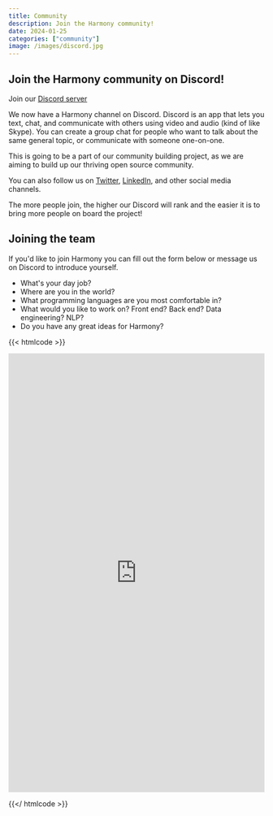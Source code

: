 ```yaml
---
title: Community
description: Join the Harmony community!
date: 2024-01-25
categories: ["community"]
image: /images/discord.jpg
---
```


## Join the Harmony community on Discord!

Join our [Discord server](https://discord.com/invite/harmonydata)

We now have a Harmony channel on Discord.
Discord is an app that lets you text, chat, and communicate with others using video and audio (kind of like Skype). You can create a group chat for people who want to talk about the same general topic, or communicate with someone one-on-one. 

This is going to be a part of our community building project, as we are aiming to build up our thriving open source community.

You can also follow us on [Twitter](https://twitter.com/harmony_data), [LinkedIn](https://www.linkedin.com/company/harmonydata/about/?viewAsMember=true), and other social media channels.

The more people join, the higher our Discord will rank and the easier it is to bring more people on board the project!


## Joining the team

If you'd like to join Harmony you can fill out the form below or message us on Discord to introduce yourself.

* What's your day job?
* Where are you in the world?
* What programming languages are you most comfortable in?
* What would you like to work on? Front end? Back end? Data engineering? NLP?
* Do you have any great ideas for Harmony?

{{< htmlcode >}}


<iframe src="https://docs.google.com/forms/d/e/1FAIpQLSe3CoLKMb3nzy7KIpebn2xvkd3CBNMLCK_dB0CWUhQY-QP5vA/viewform?embedded=true" width="640" height="864" frameborder="0" marginheight="0" marginwidth="0" style="margin: 0 auto; width: 100%">Loading…</iframe>


{{</ htmlcode >}}
